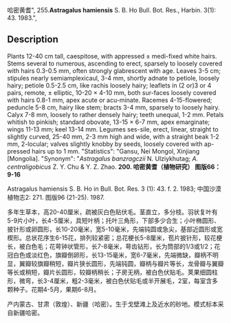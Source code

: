 哈密黄耆",
255.**Astragalus hamiensis** S. B. Ho Bull. Bot. Res., Harbin. 3(1): 43. 1983.",

## Description
Plants 12-40 cm tall, caespitose, with appressed ± medi-fixed white hairs. Stems several to numerous, ascending to erect, sparsely to loosely covered with hairs 0.3-0.5 mm, often strongly glabrescent with age. Leaves 3-5 cm; stipules nearly semiamplexicaul, 3-4 mm, shortly adnate to petiole, loosely hairy; petiole 0.5-2.5 cm, like rachis loosely hairy; leaflets in (2 or)3 or 4 pairs, remote, ± elliptic, 10-20 × 4-10 mm, both sur-faces loosely covered with hairs 0.8-1 mm, apex acute or acu-minate. Racemes 4-15-flowered; peduncle 5-8 cm, hairy like stem; bracts 3-4 mm, sparsely to loosely hairy. Calyx 7-8 mm, loosely to rather densely hairy; teeth unequal, 1-2 mm. Petals whitish to pinkish; standard obovate, 13-15 × 6-7 mm, apex emarginate; wings 11-13 mm; keel 13-14 mm. Legumes ses-sile, erect, linear, straight to slightly curved, 25-40 mm, 2-3 mm high and wide, with a straight beak 1-2 mm, 2-locular; valves slightly knobby by seeds, loosely covered with ap-pressed hairs up to 1 mm.
  "Statistics": "Gansu, Nei Mongol, Xinjiang [Mongolia].
  "Synonym": "*Astragalus banzragczii* N. Ulziykhutag; *A. centraligobicus* Z. Y. Chu &amp; Y. Z. Zhao.
**200. 哈密黄耆（植物研究） 图版66：9-16**

Astragalus hamiensis S. B. Ho in Bull. Bot. Res. 3 (1): 43. f. 2. 1983; 中国沙漠植物志2: 271. 图版96 (21-25). 1987.

多年生草本，高20-40厘米，疏被灰白色贴伏毛。茎直立，多分枝。羽状复叶有5-9片小叶，长4-5厘米，具短叶柄；托叶三角形，下部多少合生；小叶椭圆形、披针形或卵圆形，长10-20毫米，宽5-10毫米，先端钝圆或急尖，基部近圆形或宽楔形。总状花序生6-15花，排列较紧密；总花梗长5-8厘米，苞片披针形，较花梗长，被白色毛；花萼钟状管形，长7-8毫米，萼齿钻形，长为筒部的1/3或1/2；花冠白色或淡红色，旗瓣倒卵形，长13-15毫米，宽6-7毫米，先端微缺，瓣柄不明显，翼瓣较旗瓣稍短，瓣片狭长圆形，先端钝圆，瓣柄与瓣片等长，龙骨瓣与翼瓣等长或稍短，瓣片长圆形，较瓣柄稍长；子房无柄，被白色伏贴毛。荚果细圆柱形，微弯，长3-4厘米，粗2-3毫米，被白色伏贴毛或半开展毛，2室，每室含多颗种子。花期4-5月，果期6-8月。

产内蒙古、甘肃（敦煌）、新疆（哈密）。生于戈壁滩上及近水的砂地。模式标本采自新疆哈密。
